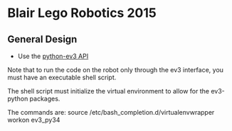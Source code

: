 Blair Lego Robotics 2015
========================

General Design
--------------
* Use the [python-ev3 API](https://github.com/topikachu/python-ev3)

Note that to run the code on the robot only through the ev3 interface, you must have an executable shell script.

The shell script must initialize the virtual environment to allow for the ev3-python packages.

The commands are:
<initialize shell>
source /etc/bash_completion.d/virtualenvwrapper
workon ev3_py34
